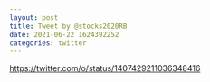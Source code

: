 ```yaml
--- 
layout: post 
title: Tweet by @stocks2020RB 
date: 2021-06-22 1624392252 
categories: twitter 
--- 
```

https://twitter.com/o/status/1407429211036348416